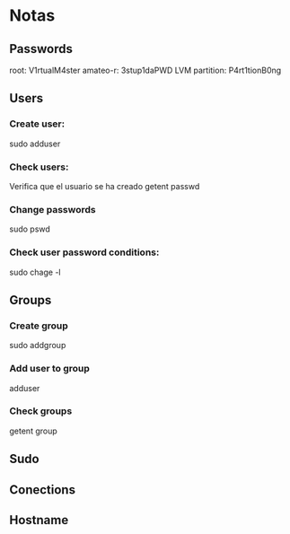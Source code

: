# Notas

## Passwords
root: V1rtualM4ster
amateo-r: 3stup1daPWD
LVM partition: P4rt1tionB0ng

## Users
### Create user:
sudo adduser <username>
### Check users:
Verifica que el usuario se ha creado
getent passwd <username>
### Change passwords
sudo pswd <username>
### Check user password conditions:
sudo chage -l <username>

## Groups
### Create group
sudo addgroup <groupname>
### Add user to group
adduser <username> <groupname>
### Check groups
getent group <groupname>

## Sudo

## Conections

## Hostname
